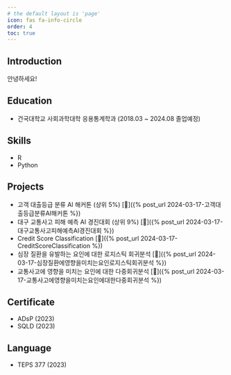 ```yaml
---
# the default layout is 'page'
icon: fas fa-info-circle
order: 4
toc: true
---
```

## Introduction
안녕하세요! 

## Education
- 건국대학교 사회과학대학 응용통계학과 (2018.03 ~ 2024.08 졸업예정)

## Skills
- R
- Python

## Projects
- 고객 대출등급 분류 AI 해커톤 (상위 5%) [🔗]({% post_url 2024-03-17-고객대출등급분류AI해커톤 %})
- 대구 교통사고 피해 예측 AI 경진대회 (상위 9%) [🔗]({% post_url 2024-03-17-대구교통사고피해예측AI경진대회 %})
- Credit Score Classification [🔗]({% post_url 2024-03-17-CreditScoreClassification %})
- 심장 질환을 유발하는 요인에 대한 로지스틱 회귀분석 [🔗]({% post_url 2024-03-17-심장질환에영향을미치는요인로지스틱회귀분석 %})
- 교통사고에 영향을 미치는 요인에 대한 다중회귀분석 [🔗]({% post_url 2024-03-17-교통사고에영향을미치는요인에대한다중회귀분석 %})

## Certificate
- ADsP (2023)
- SQLD (2023)

## Language
- TEPS 377 (2023)


